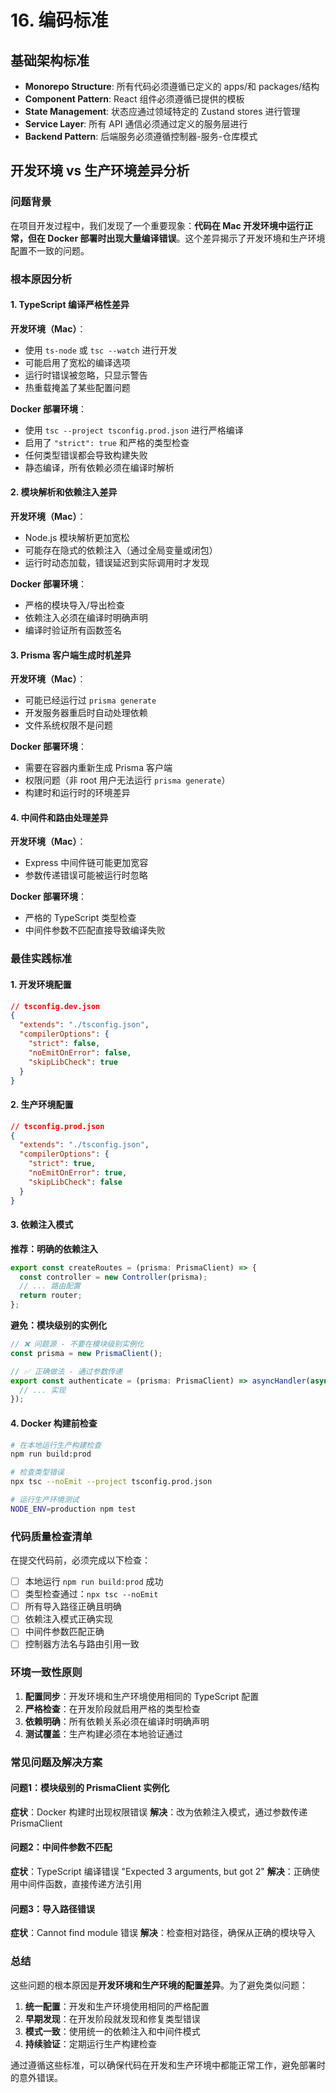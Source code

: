# 16. 编码标准

## 基础架构标准

- **Monorepo Structure**: 所有代码必须遵循已定义的 apps/和 packages/结构
- **Component Pattern**: React 组件必须遵循已提供的模板
- **State Management**: 状态应通过领域特定的 Zustand stores 进行管理
- **Service Layer**: 所有 API 通信必须通过定义的服务层进行
- **Backend Pattern**: 后端服务必须遵循控制器-服务-仓库模式

## 开发环境 vs 生产环境差异分析

### 问题背景

在项目开发过程中，我们发现了一个重要现象：**代码在 Mac 开发环境中运行正常，但在 Docker 部署时出现大量编译错误**。这个差异揭示了开发环境和生产环境配置不一致的问题。

### 根本原因分析

#### 1. TypeScript 编译严格性差异

**开发环境（Mac）**：
- 使用 `ts-node` 或 `tsc --watch` 进行开发
- 可能启用了宽松的编译选项
- 运行时错误被忽略，只显示警告
- 热重载掩盖了某些配置问题

**Docker 部署环境**：
- 使用 `tsc --project tsconfig.prod.json` 进行严格编译
- 启用了 `"strict": true` 和严格的类型检查
- 任何类型错误都会导致构建失败
- 静态编译，所有依赖必须在编译时解析

#### 2. 模块解析和依赖注入差异

**开发环境（Mac）**：
- Node.js 模块解析更加宽松
- 可能存在隐式的依赖注入（通过全局变量或闭包）
- 运行时动态加载，错误延迟到实际调用时才发现

**Docker 部署环境**：
- 严格的模块导入/导出检查
- 依赖注入必须在编译时明确声明
- 编译时验证所有函数签名

#### 3. Prisma 客户端生成时机差异

**开发环境（Mac）**：
- 可能已经运行过 `prisma generate`
- 开发服务器重启时自动处理依赖
- 文件系统权限不是问题

**Docker 部署环境**：
- 需要在容器内重新生成 Prisma 客户端
- 权限问题（非 root 用户无法运行 `prisma generate`）
- 构建时和运行时的环境差异

#### 4. 中间件和路由处理差异

**开发环境（Mac）**：
- Express 中间件链可能更加宽容
- 参数传递错误可能被运行时忽略

**Docker 部署环境**：
- 严格的 TypeScript 类型检查
- 中间件参数不匹配直接导致编译失败

### 最佳实践标准

#### 1. 开发环境配置

```json
// tsconfig.dev.json
{
  "extends": "./tsconfig.json",
  "compilerOptions": {
    "strict": false,
    "noEmitOnError": false,
    "skipLibCheck": true
  }
}
```

#### 2. 生产环境配置

```json
// tsconfig.prod.json
{
  "extends": "./tsconfig.json",
  "compilerOptions": {
    "strict": true,
    "noEmitOnError": true,
    "skipLibCheck": false
  }
}
```

#### 3. 依赖注入模式

**推荐：明确的依赖注入**
```typescript
export const createRoutes = (prisma: PrismaClient) => {
  const controller = new Controller(prisma);
  // ... 路由配置
  return router;
};
```

**避免：模块级别的实例化**
```typescript
// ❌ 问题源 - 不要在模块级别实例化
const prisma = new PrismaClient();

// ✅ 正确做法 - 通过参数传递
export const authenticate = (prisma: PrismaClient) => asyncHandler(async (req, res, next) => {
  // ... 实现
});
```

#### 4. Docker 构建前检查

```bash
# 在本地运行生产构建检查
npm run build:prod

# 检查类型错误
npx tsc --noEmit --project tsconfig.prod.json

# 运行生产环境测试
NODE_ENV=production npm test
```

### 代码质量检查清单

在提交代码前，必须完成以下检查：

- [ ] 本地运行 `npm run build:prod` 成功
- [ ] 类型检查通过：`npx tsc --noEmit`
- [ ] 所有导入路径正确且明确
- [ ] 依赖注入模式正确实现
- [ ] 中间件参数匹配正确
- [ ] 控制器方法名与路由引用一致

### 环境一致性原则

1. **配置同步**：开发环境和生产环境使用相同的 TypeScript 配置
2. **严格检查**：在开发阶段就启用严格的类型检查
3. **依赖明确**：所有依赖关系必须在编译时明确声明
4. **测试覆盖**：生产构建必须在本地验证通过

### 常见问题及解决方案

#### 问题1：模块级别的 PrismaClient 实例化
**症状**：Docker 构建时出现权限错误
**解决**：改为依赖注入模式，通过参数传递 PrismaClient

#### 问题2：中间件参数不匹配
**症状**：TypeScript 编译错误 "Expected 3 arguments, but got 2"
**解决**：正确使用中间件函数，直接传递方法引用

#### 问题3：导入路径错误
**症状**：Cannot find module 错误
**解决**：检查相对路径，确保从正确的模块导入

### 总结

这些问题的根本原因是**开发环境和生产环境的配置差异**。为了避免类似问题：

1. **统一配置**：开发和生产环境使用相同的严格配置
2. **早期发现**：在开发阶段就发现和修复类型错误
3. **模式一致**：使用统一的依赖注入和中间件模式
4. **持续验证**：定期运行生产构建检查

通过遵循这些标准，可以确保代码在开发和生产环境中都能正常工作，避免部署时的意外错误。
